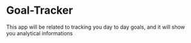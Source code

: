# Goal-Tracker
This app will be related to tracking you day to day goals, and it will show you analytical informations
